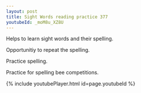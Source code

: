 ```yaml
---
layout: post
title: Sight Words reading practice 377
youtubeId: _moM8u_XZ8U
---
```

 
 
Helps to learn sight words and their spelling.

Opportunitiy to repeat the spelling. 

Practice spelling. 
 
Practice for spelling bee competitions. 
 
{% include youtubePlayer.html id=page.youtubeId %}
 
 
